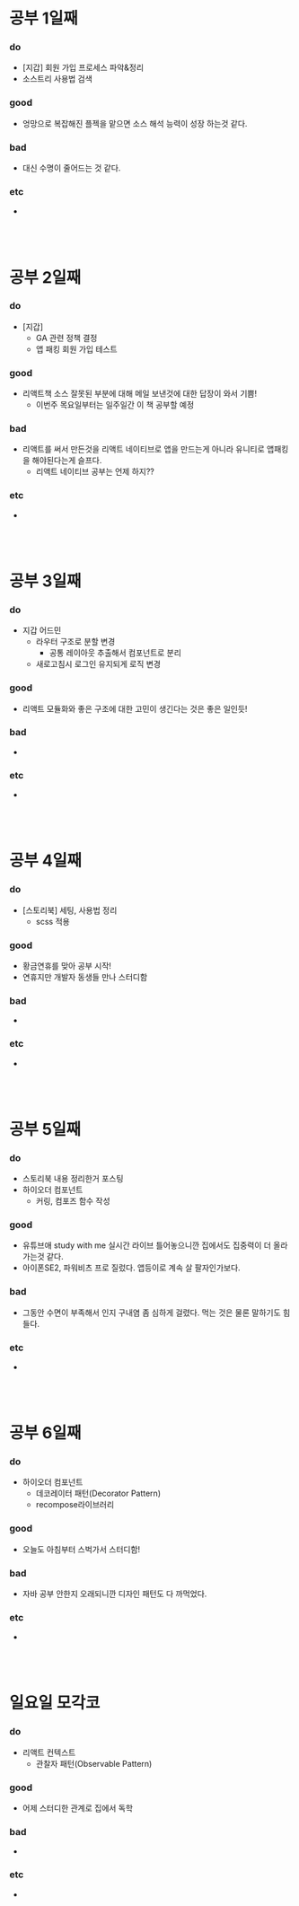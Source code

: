 # 공부 1일째 
### do
- [지갑] 회원 가입 프로세스 파악&정리
- 소스트리 사용법 검색

### good
- 엉망으로 복잡해진 플젝을 맡으면 소스 해석 능력이 성장 하는것 같다.

### bad
- 대신 수명이 줄어드는 것 같다.

### etc
- 

<br /><br />

# 공부 2일째 
### do
- [지갑] 
  - GA 관련 정책 결정
  - 앱 패킹 회원 가입 테스트

### good
- 리액트책 소스 잘못된 부분에 대해 메일 보낸것에 대한 답장이 와서 기쁨!
  - 이번주 목요일부터는 일주일간 이 책 공부할 예정

### bad
- 리액트를 써서 만든것을 리액트 네이티브로 앱을 만드는게 아니라 유니티로 앱패킹을 해야된다는게 슬프다.
  - 리액트 네이티브 공부는 언제 하지??

### etc
- 

<br /><br />

# 공부 3일째 
### do
- 지갑 어드민 
  - 라우터 구조로 분할 변경
    - 공통 레이아웃 추출해서 컴포넌트로 분리
  - 새로고침시 로그인 유지되게 로직 변경

### good
- 리액트 모듈화와 좋은 구조에 대한 고민이 생긴다는 것은 좋은 일인듯!

### bad
-

### etc
-

<br /><br />

# 공부 4일째 
### do
- [스토리북] 세팅, 사용법 정리
  - scss 적용

### good
- 황금연휴를 맞아 공부 시작!
- 연휴지만 개발자 동생들 만나 스터디함

### bad
-

### etc
- 

<br /><br />

# 공부 5일째 
### do
- 스토리북 내용 정리한거 포스팅
- 하이오더 컴포넌트
  - 커링, 컴포즈 함수 작성

### good
- 유튜브애 study with me 실시간 라이브 틀어놓으니깐 집에서도 집중력이 더 올라가는것 같다.
- 아이폰SE2, 파워비츠 프로 질렀다. 앱등이로 계속 살 팔자인가보다.

### bad
- 그동안 수면이 부족해서 인지 구내염 좀 심하게 걸렸다. 먹는 것은 물론 말하기도 힘들다.

### etc
- 

<br /><br />

# 공부 6일째 
### do
- 하이오더 컴포넌트
  - 데코레이터 패턴(Decorator Pattern)
  - recompose라이브러리

### good
- 오늘도 아침부터 스벅가서 스터디함!
 
### bad
- 자바 공부 안한지 오래되니깐 디자인 패턴도 다 까먹었다.

### etc
-

<br /><br />

# 일요일 모각코
### do
- 리액트 컨텍스트
  - 관찰자 패턴(Observable Pattern)
  
### good
- 어제 스터디한 관계로 집에서 독학

### bad
- 

### etc
-

<br /><br />

